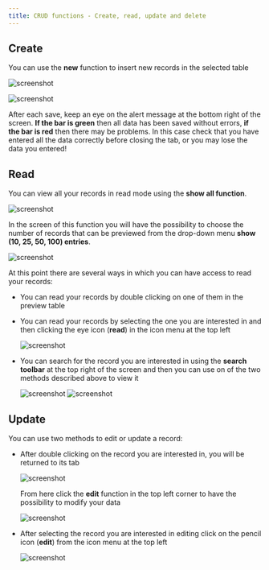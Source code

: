 ```yaml
---
title: CRUD functions - Create, read, update and delete
---
```



## Create


You can use the **new** function to insert new records in the selected table

![screenshot](../../images/usage/create.png "Create")

![screenshot](../../images/usage/insert_records.png "Insert records")

After each save, keep an eye on the alert message at the bottom right of the screen. 
**If the bar is green** then all data has been saved without errors, **if the bar is red** then there may be problems. 
In this case check that you have entered all the data correctly before closing the tab, or you may lose the data you
entered!


## Read


You can view all your records in read mode using the **show all function**. 

![screenshot](../../images/usage/show_all.png "Show all")

In the screen of this function you will have the possibility to choose the number of records that can be previewed from the drop-down menu **show (10, 25, 50, 100) entries**.

![screenshot](../../images/usage/show_25_entries.png "Show all menu")

At this point there are several ways in which you can have access to read your records:

- You can read your records by double clicking on one of them in the preview table
- You can read your records by selecting the one you are interested in and then clicking the eye icon (**read**) in the icon menu at the top left

   ![screenshot](../../images/usage/read_record.png "Read")

- You can search for the record you are interested in using the **search toolbar** at the top right of the screen and
then you can use on of the two methods described above to view it

   ![screenshot](../../images/usage/search_by_name.png "Search by name")
   ![screenshot](../../images/usage/search_by_id.png "Search by id")


## Update


You can use two methods to edit or update a record:

- After double clicking on the record you are interested in, you will be returned to its tab

    ![screenshot](../../images/usage/edit.png "Edit")

  From here click the **edit** function in the top left corner to have the possibility to modify your data

    ![screenshot](../../images/usage/edit_tab.png "Edit tab")

- After selecting the record you are interested in editing click on the pencil icon (**edit**) from the icon menu at the top left

    ![screenshot](../../images/usage/edit_icon.png "Edit icon")